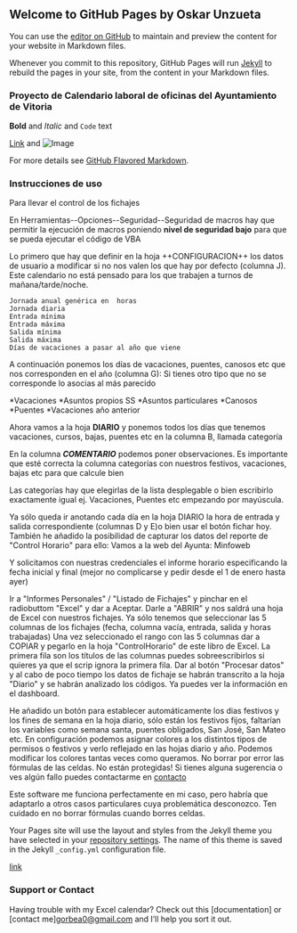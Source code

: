 ## Welcome to GitHub Pages by Oskar Unzueta

You can use the [editor on GitHub](https://github.com/gorbea0/calendario/edit/master/README.md) to maintain and preview the content for your website in Markdown files.

Whenever you commit to this repository, GitHub Pages will run [Jekyll](https://jekyllrb.com/) to rebuild the pages in your site, from the content in your Markdown files.



### Proyecto de Calendario laboral de oficinas del Ayuntamiento de Vitoria








**Bold** and _Italic_ and `Code` text

[Link](url) and ![Image](src)


For more details see [GitHub Flavored Markdown](https://guides.github.com/features/mastering-markdown/).

### Instrucciones de uso


Para llevar el control de los fichajes

En Herramientas--Opciones--Seguridad--Seguridad de macros hay que permitir la ejecución de macros poniendo **nivel de seguridad bajo** para que se pueda ejecutar el código de VBA


Lo primero que hay que definir en la hoja ++CONFIGURACION++ los datos de usuario a modificar si no nos valen los que hay por defecto (columna J). Este calendario no está pensado para los que trabajen a turnos de mañana/tarde/noche.


```
Jornada anual genérica en  horas
Jornada diaria
Entrada mínima
Entrada máxima
Salida mínima
Salida máxima
Días de vacaciones a pasar al año que viene
```

A continuación ponemos los días de vacaciones, puentes, canosos etc que nos corresponden en el año (columna G): Si tienes otro tipo que no se corresponde lo asocias al más parecido


*Vacaciones
*Asuntos propios SS
*Asuntos particulares
*Canosos
*Puentes
*Vacaciones año anterior


Ahora vamos a la hoja **DIARIO** y ponemos todos los días que tenemos vacaciones, cursos, bajas, puentes etc en la columna B, llamada categoría


En la columna ***COMENTARIO*** podemos poner observaciones. Es importante que esté correcta la columna categorías con nuestros festivos, vacaciones, bajas etc para que calcule bien

Las categorías hay que elegirlas de la lista desplegable o bien escribirlo exactamente igual ej. Vacaciones, Puentes etc empezando por mayúscula.


Ya sólo queda ir anotando cada día en la hoja DIARIO la hora de entrada y salida correspondiente (columnas D y E)o bien usar el botón fichar hoy.
También he añadido la posibilidad de capturar los datos del reporte de "Control Horario" para ello:
Vamos a la web del Ayunta: Minfoweb 


Y solicitamos con nuestras credenciales el informe horario especificando la fecha inicial y final (mejor no complicarse y pedir desde el 1 de enero hasta ayer)


Ir a "Informes Personales" / "Listado de Fichajes" y pinchar en el radiobuttom "Excel" y dar a Aceptar.
Darle a "ABRIR" y nos saldrá una hoja de Excel con nuestros fichajes. Ya sólo tenemos que seleccionar las 5 columnas de los fichajes (fecha, columna vacía, entrada, salida y horas trabajadas) 
Una vez seleccionado el rango con las 5 columnas dar a COPIAR y pegarlo en la hoja "ControlHorario" de este libro de Excel.
La primera fila son los títulos de las columnas puedes sobreescribirlos si quieres ya que el scrip ignora la primera fila.
Dar al botón "Procesar datos" y al cabo de poco tiempo los datos de fichaje se habrán transcrito a la hoja "Diario" y se habrán analizado los códigos.
Ya puedes ver la información en el dashboard.

He añadido un botón para establecer automáticamente los dias festivos y los fines de semana en la hoja diario, sólo están los festivos fijos, faltarían los variables como semana santa, puentes obligados, San José, San Mateo etc.
En configuración podemos asignar colores a los distintos tipos de permisos o festivos y verlo reflejado en las hojas diario y año. Podemos modificar los colores tantas veces como queramos.
No borrar por error las fórmulas de las celdas. No están protegidas!
Si tienes alguna sugerencia o ves algún fallo puedes contactarme en  [contacto](mailto:ounzueta@vitoria-gasteiz.org)

Este software me funciona perfectamente en mi caso, pero habría que adaptarlo a otros casos particulares cuya problemática desconozco. Ten cuidado en no borrar fórmulas cuando borres celdas.



Your Pages site will use the layout and styles from the Jekyll theme you have selected in your [repository settings](https://github.com/gorbea0/calendario/settings). The name of this theme is saved in the Jekyll `_config.yml` configuration file.

[link](https://gorbea0.github.io/calendario/)

### Support or Contact

Having trouble with my Excel calendar? Check out this [documentation] or [contact me]<gorbea0@gmail.com> and I’ll help you sort it out.
